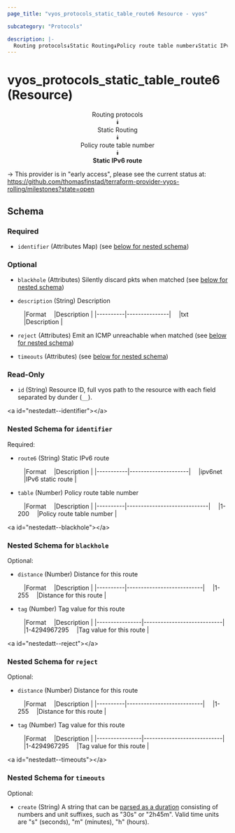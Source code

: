 ```yaml
---
page_title: "vyos_protocols_static_table_route6 Resource - vyos"

subcategory: "Protocols"

description: |- 
  Routing protocols⯯Static Routing⯯Policy route table number⯯Static IPv6 route
---
```


# vyos_protocols_static_table_route6 (Resource)
<center>

Routing protocols  
⯯  
Static Routing  
⯯  
Policy route table number  
⯯  
**Static IPv6 route**


</center>

-> This provider is in "early access", please see the current status at: https://github.com/thomasfinstad/terraform-provider-vyos-rolling/milestones?state=open

## Schema

### Required

- `identifier` (Attributes Map) (see [below for nested schema](#nestedatt--identifier))

### Optional

- `blackhole` (Attributes) Silently discard pkts when matched (see [below for nested schema](#nestedatt--blackhole))
- `description` (String) Description

    &emsp;|Format  &emsp;|Description  |
    |----------|---------------|
    &emsp;|txt     &emsp;|Description  |
- `reject` (Attributes) Emit an ICMP unreachable when matched (see [below for nested schema](#nestedatt--reject))
- `timeouts` (Attributes) (see [below for nested schema](#nestedatt--timeouts))

### Read-Only

- `id` (String) Resource ID, full vyos path to the resource with each field separated by dunder (`__`).

&lt;a id=&#34;nestedatt--identifier&#34;&gt;&lt;/a&gt;
### Nested Schema for `identifier`

Required:

- `route6` (String) Static IPv6 route

    &emsp;|Format   &emsp;|Description        |
    |-----------|---------------------|
    &emsp;|ipv6net  &emsp;|IPv6 static route  |
- `table` (Number) Policy route table number

    &emsp;|Format  &emsp;|Description                |
    |----------|-----------------------------|
    &emsp;|1-200   &emsp;|Policy route table number  |


&lt;a id=&#34;nestedatt--blackhole&#34;&gt;&lt;/a&gt;
### Nested Schema for `blackhole`

Optional:

- `distance` (Number) Distance for this route

    &emsp;|Format  &emsp;|Description              |
    |----------|---------------------------|
    &emsp;|1-255   &emsp;|Distance for this route  |
- `tag` (Number) Tag value for this route

    &emsp;|Format        &emsp;|Description               |
    |----------------|----------------------------|
    &emsp;|1-4294967295  &emsp;|Tag value for this route  |


&lt;a id=&#34;nestedatt--reject&#34;&gt;&lt;/a&gt;
### Nested Schema for `reject`

Optional:

- `distance` (Number) Distance for this route

    &emsp;|Format  &emsp;|Description              |
    |----------|---------------------------|
    &emsp;|1-255   &emsp;|Distance for this route  |
- `tag` (Number) Tag value for this route

    &emsp;|Format        &emsp;|Description               |
    |----------------|----------------------------|
    &emsp;|1-4294967295  &emsp;|Tag value for this route  |


&lt;a id=&#34;nestedatt--timeouts&#34;&gt;&lt;/a&gt;
### Nested Schema for `timeouts`

Optional:

- `create` (String) A string that can be [parsed as a duration](https://pkg.go.dev/time#ParseDuration) consisting of numbers and unit suffixes, such as &#34;30s&#34; or &#34;2h45m&#34;. Valid time units are &#34;s&#34; (seconds), &#34;m&#34; (minutes), &#34;h&#34; (hours).  
